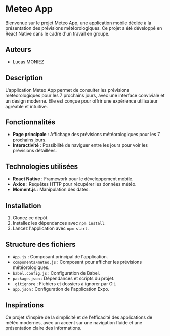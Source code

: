 # Meteo App

Bienvenue sur le projet Meteo App, une application mobile dédiée à la présentation des prévisions météorologiques. Ce projet a été développé en React Native dans le cadre d'un travail en groupe.

## Auteurs
- Lucas MONIEZ

## Description
L'application Meteo App permet de consulter les prévisions météorologiques pour les 7 prochains jours, avec une interface conviviale et un design moderne. Elle est conçue pour offrir une expérience utilisateur agréable et intuitive.

## Fonctionnalités
- **Page principale** : Affichage des prévisions météorologiques pour les 7 prochains jours.
- **Interactivité** : Possibilité de naviguer entre les jours pour voir les prévisions détaillées.

## Technologies utilisées
- **React Native** : Framework pour le développement mobile.
- **Axios** : Requêtes HTTP pour récupérer les données météo.
- **Moment.js** : Manipulation des dates.

## Installation
1. Clonez ce dépôt.
2. Installez les dépendances avec `npm install`.
3. Lancez l'application avec `npm start`.

## Structure des fichiers
- `App.js` : Composant principal de l'application.
- `components/meteo.js` : Composant pour afficher les prévisions météorologiques.
- `babel.config.js` : Configuration de Babel.
- `package.json` : Dépendances et scripts du projet.
- `.gitignore` : Fichiers et dossiers à ignorer par Git.
- `app.json` : Configuration de l'application Expo.

## Inspirations
Ce projet s'inspire de la simplicité et de l'efficacité des applications de météo modernes, avec un accent sur une navigation fluide et une présentation claire des informations.
